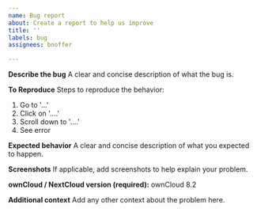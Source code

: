 ```yaml
---
name: Bug report
about: Create a report to help us improve
title: ''
labels: bug
assignees: bnoffer

---
```


**Describe the bug**
A clear and concise description of what the bug is.

**To Reproduce**
Steps to reproduce the behavior:
1. Go to '...'
2. Click on '....'
3. Scroll down to '....'
4. See error

**Expected behavior**
A clear and concise description of what you expected to happen.

**Screenshots**
If applicable, add screenshots to help explain your problem.

**ownCloud / NextCloud version (required):**
ownCloud 8.2

**Additional context**
Add any other context about the problem here.
